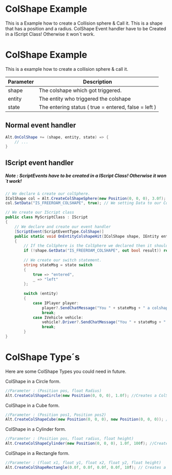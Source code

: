 # ColShape Example

This is a Example how to create a Collision sphere & Call it. This is a shape that has a position and a radius.
ColShape Event handler have to be Created in a IScript Class! Otherwise it won´t work.

# ColShape Example
This is a example how to create a collision sphere & call it.

| Parameter | Description  |
|-----------|--------------|
| shape     | The colshape which got triggered. |
| entity    | The entity who triggered the colshape |
| state     | The entering status ( true = entered, false = left ) |

## Normal event handler

```csharp
Alt.OnColShape += (shape, entity, state) => {
    // ...
}
```


## IScript event handler

##### Note : ScriptEvents have to be created in a IScript Class! Otherwise it won´t work!

```csharp
// We declare & create our colSphere.
IColShape col = Alt.CreateColShapeSphere(new Position(0, 0, 0), 3.0f); 
col.SetData("IS_FREEROAM_COLSHAPE", true); // We setting Data to our ColSphere.

// We create our IScript class
public class MyScriptClass : IScript
{
    // We declare and create our event handler
    [ScriptEvent(ScriptEventType.ColShape)] 
    public static void OnEntityColshapeHit(IColShape shape, IEntity entity, bool state)
    {
        // If the ColSphere is the ColSphere we declared then it should do this :
        if (!shape.GetData("IS_FREEROAM_COLSHAPE", out bool result)) return;
        
        // We create our switch statement.
        string stateMsg = state switch
        {
            true => "entered",
            _ => "left"
        };
        
        switch (entity)
        {
            case IPlayer player:
                player?.SendChatMessage("You " + stateMsg + " a colshape!");
                break;
            case IVehicle vehicle:
                vehicle?.Driver?.SendChatMessage("You " + stateMsg + " a colshape with your "+ (VehicleModel)vehicle.Model +"!");
                break;
        }
}
```

# ColShape Type´s
Here are some ColShape Types you could need in future.


ColShape in a Circle form.
```csharp
//Parameter : (Position pos, float Radius)
Alt.CreateColShapeCircle(new Position(0, 0, 0), 1.0f); //Creates a ColShape in a form of a Circle.
```

ColShape in a Cube form.
```csharp
//Parameter : (Position pos1, Position pos2)
Alt.CreateColShapeCube(new Position(0, 0, 0), new Position(0, 0, 0)); // Creates a ColShape in a form of a Cube.
```

ColShape in a Cylinder form.
```csharp
//Parameter : (Position pos, float radius, float height)
Alt.CreateColShapeCylinder(new Position(0, 0, 0), 1.0f, 100f); //Creates a ColShape in a form of a Cylinder.
```

ColShape in a Rectangle form.
```csharp
//Parameter : (float x1, float y1, float x2, float y2, float height)
Alt.CreateColShapeRectangle(0.0f, 0.0f, 0.0f, 0.0f, 10f); // Creates a ColShape in a form of a Rectangle.
```
